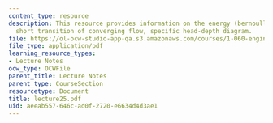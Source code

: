 ```yaml
---
content_type: resource
description: This resource provides information on the energy (bernoulli) principle,
  short transition of converging flow, specific head-depth diagram.
file: https://ol-ocw-studio-app-qa.s3.amazonaws.com/courses/1-060-engineering-mechanics-ii-spring-2006/aeeab557646cad0f2720e6634d4d3ae1_lecture25.pdf
file_type: application/pdf
learning_resource_types:
- Lecture Notes
ocw_type: OCWFile
parent_title: Lecture Notes
parent_type: CourseSection
resourcetype: Document
title: lecture25.pdf
uid: aeeab557-646c-ad0f-2720-e6634d4d3ae1
---
```

